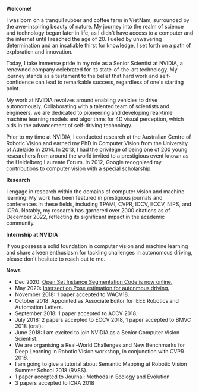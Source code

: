 **Welcome!**

I was born on a tranquil rubber and coffee farm in VietNam, surrounded by the awe-inspiring beauty of nature. My journey into the realm of science and technology began later in life, as I didn't have access to a computer and the internet until I reached the age of 20. Fueled by unwavering determination and an insatiable thirst for knowledge, I set forth on a path of exploration and innovation.

Today, I take immense pride in my role as a Senior Scientist at NVIDIA, a renowned company celebrated for its state-of-the-art technology. My journey stands as a testament to the belief that hard work and self-confidence can lead to remarkable success, regardless of one's starting point.

My work at NVIDIA revolves around enabling vehicles to drive autonomously. Collaborating with a talented team of scientists and engineers, we are dedicated to pioneering and developing real-time machine learning models and algorithms for 4D visual perception, which aids in the advancement of self-driving technology.

Prior to my time at NVIDIA, I conducted research at the Australian Centre of Robotic Vision and earned my PhD in Computer Vision from the University of Adelaide in 2014. In 2013, I had the privilege of being one of 200 young researchers from around the world invited to a prestigious event known as the Heidelberg Laureate Forum. In 2012, Google recognized my contributions to computer vision with a special scholarship.

**Research**

I engage in research within the domains of computer vision and machine learning. My work has been featured in prestigious journals and conferences in these fields, including TPAMI, CVPR, ICCV, ECCV, NIPS, and ICRA. Notably, my research has garnered over 2000 citations as of December 2022, reflecting its significant impact in the academic community.

**Internship at NVIDIA**

If you possess a solid foundation in computer vision and machine learning and share a keen enthusiasm for tackling challenges in autonomous driving, please don't hesitate to reach out to me.

**News**
* Dec 2020: [Open Set Instance Segmentation Code is now online.](https://github.com/trungtpham/open_set_instance_segmentation)
* May 2020: [Intersection Pose estimation for autonmous driving.](https://www.youtube.com/watch?v=KPLTA4S_3Yo)
* November 2018: 1 paper accepted to WACV18.
* October 2018: Appointed as Associate Editor for IEEE Robotics and Automation Letters.
* September 2018: 1 paper accepted to ACCV 2018.
* July 2018: 2 papers accepted to ECCV 2018, 1 paper accepted to BMVC 2018 (oral). 
* June 2018: I am excited to join NVIDIA as a Senior Computer Vision Scientist. 
* We are organising a Real-World Challenges and New Benchmarks for Deep Learning in Robotic Vision workshop, in conjunction with CVPR 2018. 
* I am going to give a tutorial about Semantic Mapping at Robotic Vision Summer School 2018 (RVSS). 
* 1 paper accepted to Journal: Methods in Ecology and Evolution 
* 3 papers accepted to ICRA 2018
